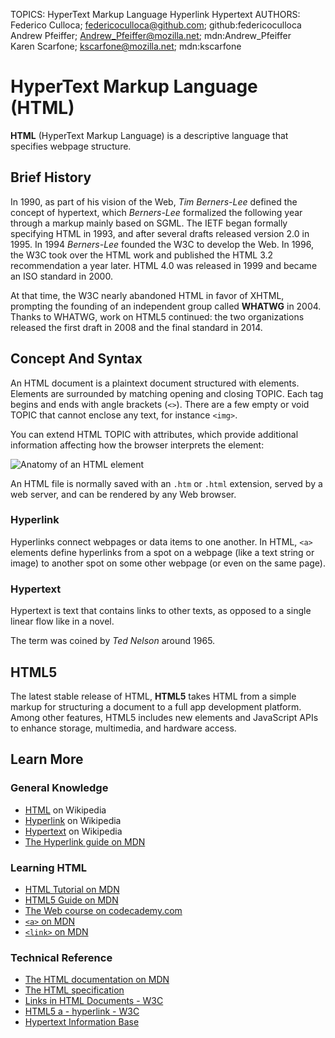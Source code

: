 TOPICS: HyperText Markup Language
        Hyperlink
        Hypertext
AUTHORS: Federico Culloca; federicoculloca@github.com; github:federicoculloca
         Andrew Pfeiffer; Andrew_Pfeiffer@mozilla.net; mdn:Andrew_Pfeiffer
         Karen Scarfone; kscarfone@mozilla.net; mdn:kscarfone

# HyperText Markup Language (HTML)

**HTML** (HyperText Markup Language) is a descriptive language that specifies webpage structure.

## Brief History

In 1990, as part of his vision of the Web, *Tim Berners-Lee* defined the concept of hypertext,
which *Berners-Lee* formalized the following year through a markup mainly based on SGML. The IETF
began formally specifying HTML in 1993, and after several drafts released version 2.0 in 1995.
In 1994 *Berners-Lee* founded the W3C to develop the Web. In 1996, the W3C took over the HTML work
and published the HTML 3.2 recommendation a year later. HTML 4.0 was released in 1999 and
became an ISO standard in 2000.

At that time, the W3C nearly abandoned HTML in favor of XHTML, prompting the founding of an
independent group called **WHATWG** in 2004. Thanks to WHATWG, work on HTML5 continued: the two
organizations released the first draft in 2008 and the final standard in 2014.

## Concept And Syntax

An HTML document is a plaintext document structured with elements. Elements are surrounded by
matching opening and closing TOPIC. Each tag begins and ends with angle brackets (`<>`). There are a
few empty or void TOPIC that cannot enclose any text, for instance `<img>`.

You can extend HTML TOPIC with attributes, which provide additional information affecting how the
browser interprets the element:

![Anatomy of an HTML element](/media/glossary__anatomy-of-an-html-element.png)

An HTML file is normally saved with an `.htm` or `.html` extension, served by a web server,
and can be rendered by any Web browser.

### Hyperlink

Hyperlinks connect webpages or data items to one another. In HTML, `<a>` elements define hyperlinks
from a spot on a webpage (like a text string or image) to another spot on some other webpage
(or even on the same page).

### Hypertext

Hypertext is text that contains links to other texts, as opposed to a single linear flow like in a novel.

The term was coined by *Ted Nelson* around 1965.

## HTML5

The latest stable release of HTML, **HTML5** takes HTML from a simple markup for structuring a document
to a full app development platform. Among other features, HTML5 includes new elements and JavaScript
APIs to enhance storage, multimedia, and hardware access.

## Learn More

### General Knowledge

- [HTML](https://en.wikipedia.org/wiki/HTML) on Wikipedia
- [Hyperlink](https://en.wikipedia.org/wiki/Hyperlink) on Wikipedia
- [Hypertext](https://en.wikipedia.org/wiki/Hypertext) on Wikipedia
- [The Hyperlink guide on MDN](https://w3c.github.io/html-reference/a.html)

### Learning HTML

- [HTML Tutorial on MDN](https://wiki.developer.mozilla.org/en-US/Learn/HTML)
- [HTML5 Guide on MDN](https://wiki.developer.mozilla.org/en-US/docs/Web/Guide/HTML/HTML5)
- [The Web course on codecademy.com](http://www.codecademy.com/en/tracks/web)
- [`<a>` on MDN](https://wiki.developer.mozilla.org/en-US/docs/Web/HTML/Element/a)
- [`<link>` on MDN](https://wiki.developer.mozilla.org/en-US/docs/Web/HTML/Element/link)

### Technical Reference

- [The HTML documentation on MDN](https://wiki.developer.mozilla.org/en-US/docs/Web/HTML)
- [The HTML specification](http://www.w3.org/TR/html5/)
- [Links in HTML Documents - W3C](https://www.w3.org/TR/1999/REC-html401-19991224/struct/links.html)
- [HTML5 a - hyperlink - W3C](https://w3c.github.io/html-reference/a.html)
- [Hypertext Information Base](http://www.ualberta.ca/dept/chemeng/AIX-43/share/man/info/C/a_doc_lib/aixuser/aix6kdov/hyperv1aix.htm)
